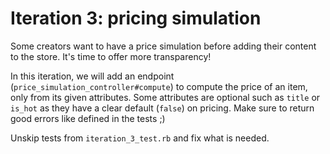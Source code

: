 # Iteration 3: pricing simulation

Some creators want to have a price simulation before adding their content to the store.
It's time to offer more transparency!

In this iteration, we will add an endpoint (`price_simulation_controller#compute`) to compute the price of an item, only from its given attributes.
Some attributes are optional such as `title` or `is_hot` as they have a clear default (`false`) on pricing.
Make sure to return good errors like defined in the tests ;)

Unskip tests from `iteration_3_test.rb` and fix what is needed.

